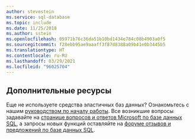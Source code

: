 ```yaml
---
author: stevestein
ms.service: sql-database
ms.topic: include
ms.date: 11/25/2018
ms.author: sstein
ms.openlocfilehash: 05971b76c36da51b10bd1434e784c08b4903a0f5
ms.sourcegitcommit: f28ebb95ae9aaaff3f87d8388a09b41e0b3445b5
ms.translationtype: HT
ms.contentlocale: ru-RU
ms.lasthandoff: 03/29/2021
ms.locfileid: "96025704"
---
```

## <a name="additional-resources"></a>Дополнительные ресурсы
Еще не используете средства эластичных баз данных? Ознакомьтесь с нашим [руководством по началу работы](../articles/azure-sql/database/elastic-scale-get-started.md).  Все возникшие вопросы задавайте на [странице вопросов и ответов Microsoft по базе данных SQL](/answers/topics/azure-sql-database.html), а запросы новых функций оставляйте на [форуме отзывов и предложений по базе данных SQL](https://feedback.azure.com/forums/217321-sql-database/).